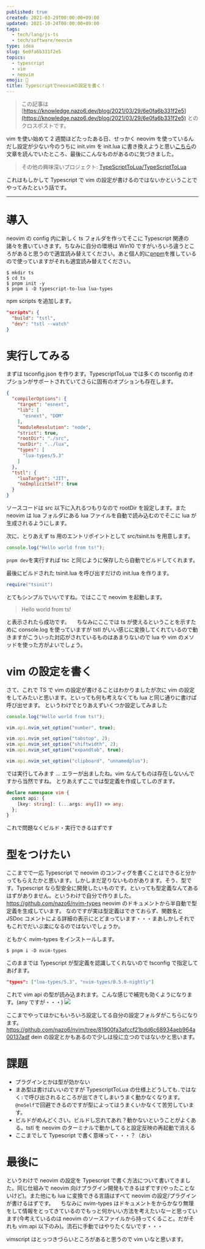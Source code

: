 ```yaml
---
published: true
created: 2021-03-29T00:00:00+09:00
updated: 2021-10-24T00:00:00+09:00
tags:
  - tech/lang/js-ts
  - tech/software/neovim
type: idea
slug: 6e0fa6b331f2e5
topics:
  - typescript
  - vim
  - neovim
emoji: 📙
title: Typescriptでneovimの設定を書く！
---
```

> この記事は [https://knowledge.nazo6.dev/blog/2021/03/29/6e0fa6b331f2e5](https://knowledge.nazo6.dev/blog/2021/03/29/6e0fa6b331f2e5) とのクロスポストです。



vim を使い始めて 2 週間ほどたったある日、せっかく neovim を使っているんだし設定が少ない今のうちに init.vim を init.lua に書き換えようと思い[こちら](https://github.com/willelz/nvim-lua-guide-ja/blob/master/README.ja.md)の文章を読んでいたところ、最後にこんなものがあるのに気づきました。

> その他の興味深いプロジェクト:
> [TypeScriptToLua/TypeScriptToLua](https://github.com/TypeScriptToLua/TypeScriptToLua)

これはもしかして Typescript で vim の設定が書けるのではないかということでやってみたという話です。

---

# 導入

neovim の config 内に新しく ts フォルダを作ってそこに Typescript 関連の諸々を書いていきます。ちなみに自分の環境は Win10 ですがいろいろ違うところがあると思うので適宜読み替えてください。あと個人的に[pnpm](https://pnpm.js.org)を推しているので使っていますがそれも適宜読み替えてください。

```
$ mkdir ts
$ cd ts
$ pnpm init -y
$ pnpm i -D typescript-to-lua lua-types
```

npm scripts を追加します。

```json
"scripts": {
  "build": "tstl",
  "dev": "tstl --watch"
}
```

# 実行してみる

まずは tsconfig.json を作ります。TypescriptToLua では多くの tsconfig のオプションがサポートされていてさらに固有のオプションも存在します。

```json:ts/tsconfig.json
{
  "compilerOptions": {
    "target": "esnext",
    "lib": [
      "esnext", "DOM"
    ],
    "moduleResolution": "node",
    "strict": true,
    "rootDir": "./src",
    "outDir": "../lua",
    "types": [
      "lua-types/5.3"
    ]
  },
  "tstl": {
    "luaTarget": "JIT",
    "noImplicitSelf": true
  }
}
```

ソースコードは src 以下に入れるつもりなので rootDir を設定します。また neovim は lua フォルダにある lua ファイルを自動で読み込むのでそこに lua が生成されるようにします。

次に、とりあえず ts 用のエントリポイントとして src/tsinit.ts を用意します。

```ts:ts/src/tsinit.ts
console.log("Hello world from ts!");
```

`pnpm dev`を実行すれば tsc と同じように保存したら自動でビルドしてくれます。

最後にビルドされた tsinit.lua を呼び出すだけの init.lua を作ります。

```lua:init.lua
require("tsinit")
```

とてもシンプルでいいですね。ではここで neovim を起動します。

> Hello world from ts!

と表示されたら成功です。
　ちなみにここでは ts が使えるということを示すために console.log を使っていますが tstl がいい感じに変換してくれているので動きますがこういった対応がされているものはあまりないので lua や vim のメソッドを使った方がよいでしょう。

# vim の設定を書く

さて、これで TS で vim の設定が書けることはわかりましたが次に vim の設定をしてみたいと思います。といっても何も考えなくても lua と同じ通りに書けば呼び出せます。
というわけでとりあえずいくつか設定してみました

```ts:ts/src/tsinit.ts
console.log("Hello world from ts!");

vim.api.nvim_set_option("number", true);

vim.api.nvim_set_option("tabstop", 2);
vim.api.nvim_set_option("shiftwidth", 2);
vim.api.nvim_set_option("expandtab", true);

vim.api.nvim_set_option("clipboard", "unnamedplus");
```

では実行してみます
...
エラーが出ましたね。vim なんてものは存在しないんですから当然ですね。
とりあえずここでは型定義を作成してしのぎます。

```ts:ts/@types/vim.d.ts
declare namespace vim {
  const api: {
    [key: string]: (...args: any[]) => any;
  };
}
```

これで問題なくビルド・実行できるはずです

# 型をつけたい

ここまでで一応 Typescript で neovim のコンフィグを書くことはできると分かってもらえたかと思います。しかしまだ足りないものがあります。そう、型です。Typescript なら型安全に開発したいものです。といっても型定義なんてあるはずがありません。というわけで自分で作りました。
https://github.com/nazo6/nvim-types
neovim のドキュメントから半自動で型定義を生成しています。
なのですが実は型定義はできておらず、関数名と JSDoc コメントによる詳細の表示にとどまっています・・・まあしかしそれでもこれでだいぶ楽になるのではないでしょうか。

ともかく nvim-types をインストールします。

```
$ pnpm i -D nvim-types
```

このままでは Typescript が型定義を認識してくれないので tsconfig で指定してあげます。

```json
"types": ["lua-types/5.3", "nvim-types/0.5.0-nightly"]
```

これで vim api の型が読み込まれます。こんな感じで補完も効くようになります。(any ですが・・・)
![](https://storage.googleapis.com/zenn-user-upload/06ux5lrkppt0av3359iu3r7322y1)

ここまでやってほかにもいろいろ設定してる自分の設定フォルダがこちらになります。
https://github.com/nazo6/nvim/tree/81900fa3afccf21bdd6c68934aeb964a00137adf
dein の設定とかもあるので少しは役に立つのではないかと思います。

# 課題

- プラグインとかは型が効かない
- まあ型は書けばいいのですが TypescriptToLua の仕様上どうしても`.`ではなく`:`で呼び出されるところが出てきてしまいうまく動かなくなります。`@noSelf`で回避できるのですが型によってはうまくいかなくて苦労しています。
- ビルドがめんどくさい。ビルドし忘れてあれ？動かないということがよくある。tstl を neovim のターミナルで動かしてると設定反映の再起動で消える
- ここまでして Typescript で書く意味って・・・？（おい

# 最後に

というわけで neovim の設定を Typescript で書く方法について書いてきました。同じ仕組みで neovim 向けプラグイン開発もできるはずです(やったことないけど)。また他にも lua に変換できる言語はすべて neovim の設定/プラグインが書けるはずです。
　ちなみに nvim-types はドキュメントをからかなり無理をして情報をとってきているのでもっと何かいい方法を考えたいなーと思っています(今考えているのは neovim のソースファイルから持ってくること。だがそれも vim.api 以下のみ)。流石に手動ではやりたくないです・・・

vimscript はとっつきづらいところがあると思うので vim いなと思います。
